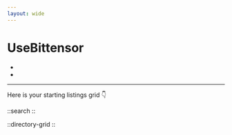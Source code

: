 ```yaml
---
layout: wide
---
```


# UseBittensor

-
-

---

Here is your starting listings grid 👇

::search
::

::directory-grid
::
